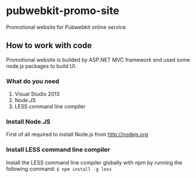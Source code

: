 pubwebkit-promo-site
====================

Promotional website for Pubwebkit online service

## How to work with code
Promotional website is builded by ASP.NET MVC framework and used some node.js packages to build UI.

### What do you need
1. Visual Studio 2013
2. Node.JS
3. LESS command line compiler

### Install Node.JS
First of all required to install Node.js from <http://nodejs.org>

### Install LESS command line compiler
Install the LESS command line compiler globally with npm by running the following command:
`$ npm install -g less`